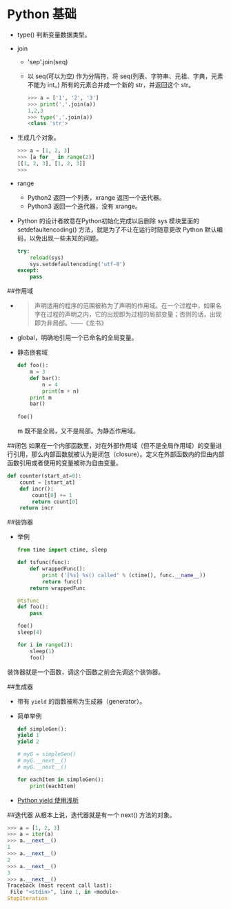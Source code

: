 # Python 基础
- type() 判断变量数据类型。
- join
	- 'sep'.join(seq)
	- 以 seq(可以为空) 作为分隔符，将 seq(列表、字符串、元祖、字典，元素不能为 int。) 所有的元素合并成一个新的 str，并返回这个 str。
	
		``` Python
		>>> a = ['1', '2', '3']
		>>> print(','.join(a))
		1,2,3
		>>> type(','.join(a))
		<class 'str'>
		```
- 生成几个对象。

	``` Python
	>>> a = [1, 2, 3]
	>>> [a for _ in range(2)]
	[[1, 2, 3], [1, 2, 3]]
	>>> 
	```
- range
	- Python2 返回一个列表，xrange 返回一个迭代器。
	- Python3 返回一个迭代器，没有 xrange。
- Python 的设计者故意在Python初始化完成以后删除 sys 模块里面的 setdefaultencoding() 方法，就是为了不让在运行时随意更改 Python 默认编码，以免出现一些未知的问题。

	``` Python
	try:
	    reload(sys)
	    sys.setdefaultencoding('utf-8')
	except:
	    pass
	```

##作用域
- > 声明适用的程序的范围被称为了声明的作用域。在一个过程中，如果名字在过程的声明之内，它的出现即为过程的局部变量；否则的话，出现即为非局部。——《龙书》

- global，明确地引用一个已命名的全局变量。

- 静态嵌套域

	``` Python
	def foo():
		m = 3
		def bar():
		    n = 4
		    print(m + n)
		print m
		bar()
		
	foo()
	```
	m 既不是全局，又不是局部。为静态作用域。
	
##闭包
如果在一个内部函数里，对在外部作用域（但不是全局作用域）的变量进行引用，那么内部函数就被认为是闭包（closure）。定义在外部函数内的但由内部函数引用或者使用的变量被称为自由变量。

``` Python
def counter(start_at=0): 
    count = [start_at]
    def incr():
        count[0] += 1
        return count[0]
    return incr
```

##装饰器
- 举例

	``` Python
	from time import ctime, sleep

	def tsfunc(func):
		def wrappedFunc():
			print ('[%s] %s() called' % (ctime(), func.__name__))
			return func()
		return wrappedFunc

	@tsfunc
	def foo():
		pass

	foo()
	sleep(4)

	for i in range(2):
		sleep(1)
		foo()
	```
装饰器就是一个函数，调这个函数之前会先调这个装饰器。

##生成器
- 带有 `yield` 的函数被称为生成器（generator）。
- 简单举例

 	``` Python
 	def simpleGen():
	yield 1
	yield 2

	# myG = simpleGen()
	# myG.__next__()
	# myG.__next__()

	for eachItem in simpleGen():
		print(eachItem)
 	```
- [Python yield 使用浅析](http://www.ibm.com/developerworks/cn/opensource/os-cn-python-yield/)

##迭代器
从根本上说，迭代器就是有一个 next() 方法的对象。

 ``` Python
>>> a = [1, 2, 3]
>>> a = iter(a)
>>> a.__next__()
1
>>> a.__next__()
2
>>> a.__next__()
3
>>> a.__next__()
Traceback (most recent call last):
  File "<stdin>", line 1, in <module>
StopIteration
 ```